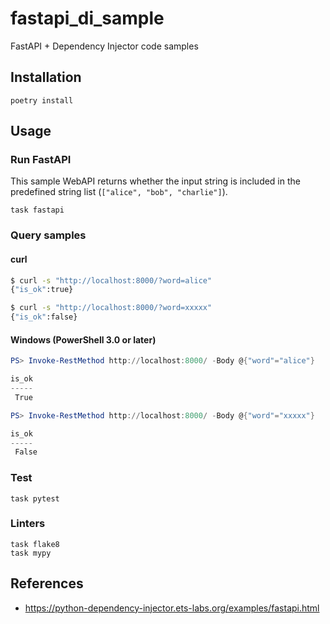 # fastapi_di_sample
FastAPI + Dependency Injector code samples

## Installation
```
poetry install
```

## Usage
### Run FastAPI
This sample WebAPI returns whether the input string is included in the predefined string list (`["alice", "bob", "charlie"]`).
```
task fastapi
```

### Query samples
#### curl
```sh
$ curl -s "http://localhost:8000/?word=alice"
{"is_ok":true}

$ curl -s "http://localhost:8000/?word=xxxxx"
{"is_ok":false}
```

#### Windows (PowerShell 3.0 or later)
```ps1
PS> Invoke-RestMethod http://localhost:8000/ -Body @{"word"="alice"}

is_ok
-----
 True

PS> Invoke-RestMethod http://localhost:8000/ -Body @{"word"="xxxxx"}

is_ok
-----
 False
```


### Test
```
task pytest
```

### Linters
```
task flake8
task mypy
```

## References
- https://python-dependency-injector.ets-labs.org/examples/fastapi.html
